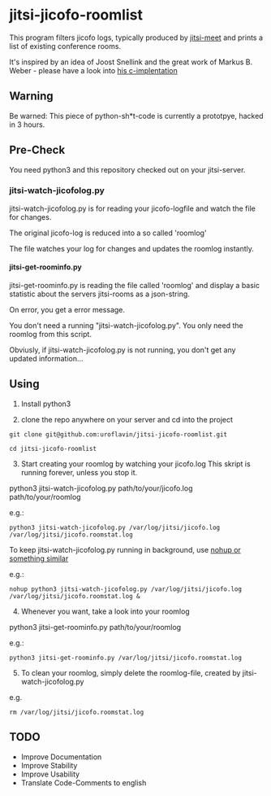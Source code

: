 # jitsi-jicofo-roomlist
This program filters jicofo logs, typically produced by [jitsi-meet](https://jitsi.org/) and prints a list of existing conference rooms.

It's inspired by an idea of Joost Snellink and the great work of Markus B. Weber - please have a look into [his c-implentation](https://gist.github.com/marijani101/10a905848164af258cd651e8fe3d35de)

## Warning

Be warned: This piece of python-sh\*t-code is currently a prototpye, hacked in 3 hours.

## Pre-Check
You need python3 and this repository checked out on your jitsi-server.

### jitsi-watch-jicofolog.py

jitsi-watch-jicofolog.py is for reading your jicofo-logfile and watch the file for changes.

The original jicofo-log is reduced into a so called 'roomlog'

The file watches your log for changes and updates the roomlog instantly.

#### jitsi-get-roominfo.py

jitsi-get-roominfo.py is reading the file called 'roomlog' and display a basic statistic about the servers jitsi-rooms as a json-string.

On error, you get a error message.

You don't need a running "jitsi-watch-jicofolog.py". You only need the roomlog from this script.

Obviusly, if jitsi-watch-jicofolog.py is not running, you don't get any updated information...

## Using

1) Install python3

2) clone the repo anywhere on your server and cd into the project
```
git clone git@github.com:uroflavin/jitsi-jicofo-roomlist.git

cd jitsi-jicofo-roomlist

```

3) Start creating your roomlog by watching your jicofo.log
This skript is running forever, unless you stop it.

python3 jitsi-watch-jicofolog.py path/to/your/jicofo.log path/to/your/roomlog

e.g.: 

```
python3 jitsi-watch-jicofolog.py /var/log/jitsi/jicofo.log  /var/log/jitsi/jicofo.roomstat.log 

```

To keep jitsi-watch-jicofolog.py running in background, use [nohup or something similar](https://linuxize.com/post/how-to-run-linux-commands-in-background/)

e.g.: 

```
nohup python3 jitsi-watch-jicofolog.py /var/log/jitsi/jicofo.log /var/log/jitsi/jicofo.roomstat.log &
```

4) Whenever you want, take a look into your roomlog

python3 jitsi-get-roominfo.py path/to/your/roomlog

e.g.:
```
python3 jitsi-get-roominfo.py /var/log/jitsi/jicofo.roomstat.log 
```

5) To clean your roomlog, simply delete the roomlog-file, created by jitsi-watch-jicofolog.py

e.g.
```
rm /var/log/jitsi/jicofo.roomstat.log 
```
## TODO

 * Improve Documentation
 * Improve Stability
 * Improve Usability
 * Translate Code-Comments to english


